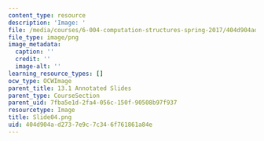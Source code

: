 ```yaml
---
content_type: resource
description: 'Image: '
file: /media/courses/6-004-computation-structures-spring-2017/404d904ad2737e9c7c346f761861a84e_Slide04.png
file_type: image/png
image_metadata:
  caption: ''
  credit: ''
  image-alt: ''
learning_resource_types: []
ocw_type: OCWImage
parent_title: 13.1 Annotated Slides
parent_type: CourseSection
parent_uid: 7fba5e1d-2fa4-056c-150f-90508b97f937
resourcetype: Image
title: Slide04.png
uid: 404d904a-d273-7e9c-7c34-6f761861a84e
---
```

